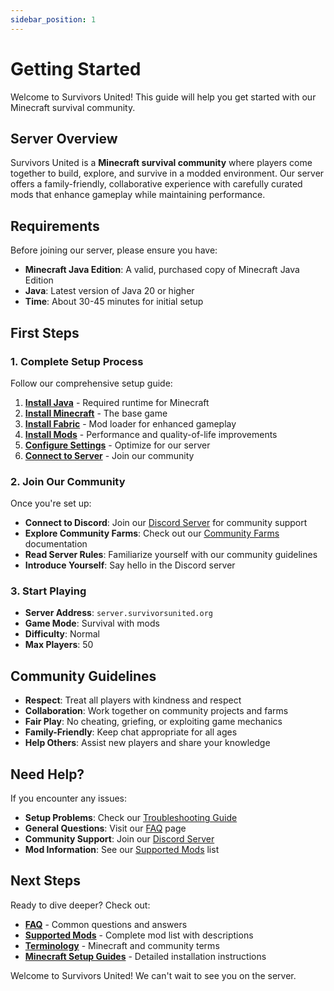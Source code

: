 ```yaml
---
sidebar_position: 1
---
```


# Getting Started

Welcome to Survivors United! This guide will help you get started with our Minecraft survival community.

## Server Overview

Survivors United is a **Minecraft survival community** where players come together to build, explore, and survive in a modded environment. Our server offers a family-friendly, collaborative experience with carefully curated mods that enhance gameplay while maintaining performance.

## Requirements

Before joining our server, please ensure you have:

- **Minecraft Java Edition**: A valid, purchased copy of Minecraft Java Edition
- **Java**: Latest version of Java 20 or higher
- **Time**: About 30-45 minutes for initial setup

## First Steps

### 1. Complete Setup Process

Follow our comprehensive setup guide:

1. **[Install Java](./minecraft/installation/java)** - Required runtime for Minecraft
2. **[Install Minecraft](./minecraft/installation/minecraft)** - The base game
3. **[Install Fabric](./minecraft/installation/fabric)** - Mod loader for enhanced gameplay
4. **[Install Mods](./minecraft/mods/installation)** - Performance and quality-of-life improvements
5. **[Configure Settings](./minecraft/configuration/keybinds)** - Optimize for our server
6. **[Connect to Server](./minecraft/server/connection)** - Join our community

### 2. Join Our Community

Once you're set up:

- **Connect to Discord**: Join our [Discord Server](./minecraft/server/discord) for community support
- **Explore Community Farms**: Check out our [Community Farms](/docs/minecraft/community-farms) documentation
- **Read Server Rules**: Familiarize yourself with our community guidelines
- **Introduce Yourself**: Say hello in the Discord server

### 3. Start Playing

- **Server Address**: `server.survivorsunited.org`
- **Game Mode**: Survival with mods
- **Difficulty**: Normal
- **Max Players**: 50

## Community Guidelines

- **Respect**: Treat all players with kindness and respect
- **Collaboration**: Work together on community projects and farms
- **Fair Play**: No cheating, griefing, or exploiting game mechanics
- **Family-Friendly**: Keep chat appropriate for all ages
- **Help Others**: Assist new players and share your knowledge

## Need Help?

If you encounter any issues:

- **Setup Problems**: Check our [Troubleshooting Guide](./minecraft/troubleshooting/errors)
- **General Questions**: Visit our [FAQ](./faq) page
- **Community Support**: Join our [Discord Server](./minecraft/server/discord)
- **Mod Information**: See our [Supported Mods](./supported-mods) list

## Next Steps

Ready to dive deeper? Check out:

- **[FAQ](./faq)** - Common questions and answers
- **[Supported Mods](./supported-mods)** - Complete mod list with descriptions
- **[Terminology](./terminology)** - Minecraft and community terms
- **[Minecraft Setup Guides](./minecraft/getting-started)** - Detailed installation instructions

Welcome to Survivors United! We can't wait to see you on the server. 